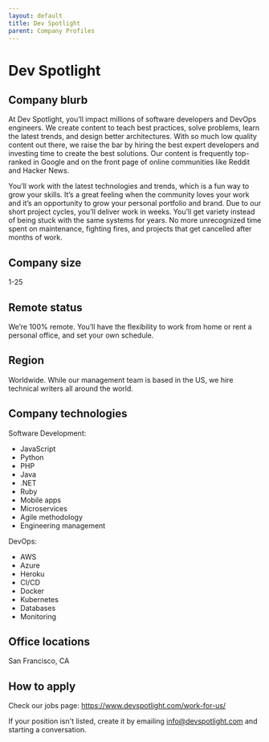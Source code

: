 ```yaml
---
layout: default
title: Dev Spotlight
parent: Company Profiles
---
```


# Dev Spotlight

## Company blurb

At Dev Spotlight, you’ll impact millions of software developers and DevOps engineers. We create content to teach best practices, solve problems, learn the latest trends, and design better architectures. With so much low quality content out there, we raise the bar by hiring the best expert developers and investing time to create the best solutions. Our content is frequently top-ranked in Google and on the front page of online communities like Reddit and Hacker News.

You’ll work with the latest technologies and trends, which is a fun way to grow your skills. It’s a great feeling when the community loves your work and it’s an opportunity to grow your personal portfolio and brand. Due to our short project cycles, you’ll deliver work in weeks. You’ll get variety instead of being stuck with the same systems for years. No more unrecognized time spent on maintenance, fighting fires, and projects that get cancelled after months of work.

## Company size

1-25

## Remote status

We’re 100% remote. You’ll have the flexibility to work from home or rent a personal office, and set your own schedule.

## Region

Worldwide. While our management team is based in the US, we hire technical writers all around the world.

## Company technologies

Software Development:

* JavaScript
* Python
* PHP
* Java
* .NET
* Ruby
* Mobile apps
* Microservices
* Agile methodology
* Engineering management

DevOps:

* AWS
* Azure
* Heroku
* CI/CD
* Docker
* Kubernetes
* Databases
* Monitoring

## Office locations

San Francisco, CA

## How to apply

Check our jobs page: https://www.devspotlight.com/work-for-us/

If your position isn't listed, create it by emailing info@devspotlight.com and starting a conversation.

